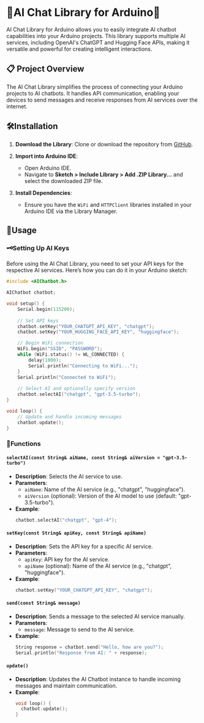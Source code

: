 # 🤖AI Chat Library for Arduino💬

AI Chat Library for Arduino allows you to easily integrate AI chatbot capabilities into your Arduino projects. This library supports multiple AI services, including OpenAI's ChatGPT and Hugging Face APIs, making it versatile and powerful for creating intelligent interactions.

## 📋 Project Overview

The AI Chat Library simplifies the process of connecting your Arduino projects to AI chatbots. It handles API communication, enabling your devices to send messages and receive responses from AI services over the internet.

## 🛠️Installation

1. **Download the Library**: Clone or download the repository from [GitHub](https://github.com/bayeggex/Arduino-AI-Chat-Library).
   
2. **Import into Arduino IDE**:
   - Open Arduino IDE.
   - Navigate to **Sketch > Include Library > Add .ZIP Library...** and select the downloaded ZIP file.

3. **Install Dependencies**:
   - Ensure you have the `WiFi` and `HTTPClient` libraries installed in your Arduino IDE via the Library Manager.

## 🚀Usage

### 🗝️Setting Up AI Keys

Before using the AI Chat Library, you need to set your API keys for the respective AI services. Here’s how you can do it in your Arduino sketch:

```cpp
#include <AIChatbot.h>

AIChatbot chatbot;

void setup() {
    Serial.begin(115200);
    
    // Set API keys
    chatbot.setKey("YOUR_CHATGPT_API_KEY", "chatgpt");
    chatbot.setKey("YOUR_HUGGING_FACE_API_KEY", "huggingface");

    // Begin WiFi connection
    WiFi.begin("SSID", "PASSWORD");
    while (WiFi.status() != WL_CONNECTED) {
        delay(1000);
        Serial.println("Connecting to WiFi...");
    }
    Serial.println("Connected to WiFi");
    
    // Select AI and optionally specify version
    chatbot.selectAI("chatgpt", "gpt-3.5-turbo");
}

void loop() {
    // Update and handle incoming messages
    chatbot.update();
}
```

### 📄Functions

#### `selectAI(const String& aiName, const String& aiVersion = "gpt-3.5-turbo")`

- **Description**: Selects the AI service to use.
- **Parameters**:
  - `aiName`: Name of the AI service (e.g., "chatgpt", "huggingface").
  - `aiVersion` (optional): Version of the AI model to use (default: "gpt-3.5-turbo").
- **Example**:
  ```cpp
  chatbot.selectAI("chatgpt", "gpt-4");

#### `setKey(const String& apiKey, const String& apiName)`

- **Description**: Sets the API key for a specific AI service.
- **Parameters**:
  - `apiKey`: API key for the AI service.
  - `apiName` (optional): Name of the AI service (e.g., "chatgpt", "huggingface").
- **Example**:
  ```cpp
  chatbot.setKey("YOUR_CHATGPT_API_KEY", "chatgpt");

#### `send(const String& message)`

- **Description**: Sends a message to the selected AI service manually.
- **Parameters**:
  - `message`: Message to send to the AI service.
- **Example**:
  ```cpp
  String response = chatbot.send("Hello, how are you?");
  Serial.println("Response from AI: " + response);

#### `update()`

- **Description**: Updates the AI Chatbot instance to handle incoming messages and maintain communication.
- **Example**:
  ```cpp
  void loop() {
    chatbot.update();
  }
